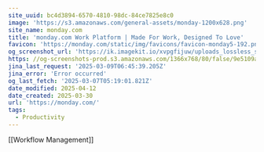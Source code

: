 ```yaml
---
site_uuid: bc4d3894-6570-4810-98dc-84ce7825e8c0
image: 'https://s3.amazonaws.com/general-assets/monday-1200x628.png'
site_name: monday.com
title: 'monday.com Work Platform | Made For Work, Designed To Love'
favicon: 'https://monday.com/static/img/favicons/favicon-monday5-192.png'
og_screenshot_url: 'https://ik.imagekit.io/xvpgfijuw/uploads_lossless_screenshots_20250527_Monday_og_screenshot.jpeg'
https: //og-screenshots-prod.s3.amazonaws.com/1366x768/80/false/9e5109a0eb1af54a325124f37a1b6282493bd84c5b14e267503bbe9c5a151cff.jpeg
jina_last_request: '2025-03-09T06:45:39.205Z'
jina_error: 'Error occurred'
og_last_fetch: '2025-03-07T05:19:01.821Z'
date_modified: 2025-04-12
date_created: 2025-03-30
url: 'https://monday.com/'
tags:
  - Productivity
---
```


[[Workflow Management]]

